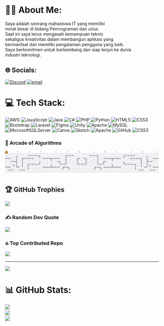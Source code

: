 # 🧑‍💻 About Me:
Saya adalah seorang mahasiswa IT yang memiliki <br>minat besar di bidang  Pemrograman dan ui/ux. <br>Saat ini saya terus mengasah kemampuan teknis <br>sekaligus kreativitas dalam membangun aplikasi yang <br>bermanfaat dan memiliki pengalaman pengguna yang baik. <br>Saya berkomitmen untuk berkembang dan siap terjun ke dunia <br>industri teknologi.


## 🌐 Socials:
[![Discord](https://img.shields.io/badge/Discord-%237289DA.svg?logo=discord&logoColor=white)](https://discord.gg/kingdede0067_87119) [![email](https://img.shields.io/badge/Email-D14836?logo=gmail&logoColor=white)](mailto:yungdede46@gmail.com) 

# 💻 Tech Stack:
![AWS](https://img.shields.io/badge/AWS-%23FF9900.svg?style=flat-square&logo=amazon-aws&logoColor=white) ![JavaScript](https://img.shields.io/badge/javascript-%23323330.svg?style=flat-square&logo=javascript&logoColor=%23F7DF1E) ![Java](https://img.shields.io/badge/java-%23ED8B00.svg?style=flat-square&logo=openjdk&logoColor=white) ![C#](https://img.shields.io/badge/c%23-%23239120.svg?style=flat-square&logo=csharp&logoColor=white) ![PHP](https://img.shields.io/badge/php-%23777BB4.svg?style=flat-square&logo=php&logoColor=white) ![Python](https://img.shields.io/badge/python-3670A0?style=flat-square&logo=python&logoColor=ffdd54) ![HTML5](https://img.shields.io/badge/html5-%23E34F26.svg?style=flat-square&logo=html5&logoColor=white) ![CSS3](https://img.shields.io/badge/css3-%231572B6.svg?style=flat-square&logo=css3&logoColor=white) ![Bootstrap](https://img.shields.io/badge/bootstrap-%238511FA.svg?style=flat-square&logo=bootstrap&logoColor=white) ![Laravel](https://img.shields.io/badge/laravel-%23FF2D20.svg?style=flat-square&logo=laravel&logoColor=white) ![Figma](https://img.shields.io/badge/figma-%23F24E1E.svg?style=flat-square&logo=figma&logoColor=white) ![Unity](https://img.shields.io/badge/unity-%23000000.svg?style=flat-square&logo=unity&logoColor=white) ![Apache](https://img.shields.io/badge/apache-%23D42029.svg?style=flat-square&logo=apache&logoColor=white) ![MySQL](https://img.shields.io/badge/mysql-4479A1.svg?style=flat-square&logo=mysql&logoColor=white) ![MicrosoftSQLServer](https://img.shields.io/badge/Microsoft%20SQL%20Server-CC2927?style=flat-square&logo=microsoft%20sql%20server&logoColor=white) ![Canva](https://img.shields.io/badge/Canva-%2300C4CC.svg?style=flat-square&logo=Canva&logoColor=white) ![Sketch](https://img.shields.io/badge/Sketch-FFB387?style=flat-square&logo=sketch&logoColor=black) ![Apache](https://img.shields.io/badge/apache-%23D42029.svg?style=flat-square&logo=apache&logoColor=white) ![GitHub](https://img.shields.io/badge/github-%23121011.svg?style=flat-square&logo=github&logoColor=white) ![CSS3](https://img.shields.io/badge/css3-%231572B6.svg?style=flat-square&logo=css3&logoColor=white)
### 👾 Arcade of Algorithms
<picture>
  <source media="(prefers-color-scheme: dark)" srcset="https://raw.githubusercontent.com/Bungdede-dev/Bungdede-dev/output/pacman-contribution-graph-dark.svg">
  <source media="(prefers-color-scheme: light)" srcset="https://raw.githubusercontent.com/Bungdede-dev/Bungdede-dev/output/pacman-contribution-graph.svg">
  <img alt="pacman contribution graph" src="https://raw.githubusercontent.com/Bungdede-dev/Bungdede-dev/output/pacman-contribution-graph.svg">
</picture>

## 🏆 GitHub Trophies
![](https://github-profile-trophy.vercel.app/?username=Bungdede-dev&theme=radical&no-frame=true&no-bg=false&margin-w=4)

### ✍️ Random Dev Quote
![](https://quotes-github-readme.vercel.app/api?type=horizontal&theme=tokyonight)

### 🔝 Top Contributed Repo
![](https://github-contributor-stats.vercel.app/api?username=Bungdede-dev&limit=5&theme=dark&combine_all_yearly_contributions=true)

---
[![](https://visitcount.itsvg.in/api?id=Bungdede-dev&icon=3&color=0)](https://visitcount.itsvg.in)

# 📊 GitHub Stats:
![](https://github-readme-stats.vercel.app/api?username=Bungdede-dev&theme=tokyonight&hide_border=false&include_all_commits=true&count_private=true)<br/>
![](https://nirzak-streak-stats.vercel.app/?user=Bungdede-dev&theme=tokyonight&hide_border=false)<br/>
![](https://github-readme-stats.vercel.app/api/top-langs/?username=Bungdede-dev&theme=tokyonight&hide_border=false&include_all_commits=true&count_private=true&layout=compact)

<!-- Proudly created with GPRM ( https://gprm.itsvg.in ) -->
